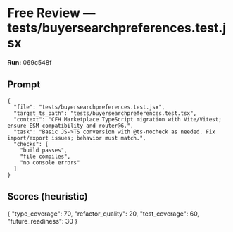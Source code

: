 # Free Review — tests/buyersearchpreferences.test.jsx

**Run:** 069c548f

## Prompt

```
{
  "file": "tests/buyersearchpreferences.test.jsx",
  "target_ts_path": "tests/buyersearchpreferences.test.tsx",
  "context": "CFH Marketplace TypeScript migration with Vite/Vitest; ensure ESM compatibility and router@6.",
  "task": "Basic JS->TS conversion with @ts-nocheck as needed. Fix import/export issues; behavior must match.",
  "checks": [
    "build passes",
    "file compiles",
    "no console errors"
  ]
}
```

## Scores (heuristic)

{
  "type_coverage": 70,
  "refactor_quality": 20,
  "test_coverage": 60,
  "future_readiness": 30
}

